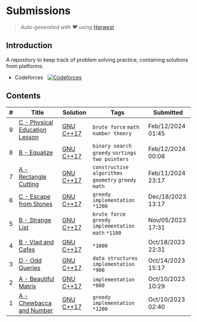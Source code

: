 Submissions
======================
> *Auto-generated with ❤ using [Harwest](https://github.com/nileshsah/harwest-tool)*

## Introduction

A repository to keep track of problem solving practice, containing solutions from platforms:
* Codeforces &nbsp; [![Codeforces](https://run.kaist.ac.kr/badges/codeforces/rk972006.svg)](https://codeforces.com/profile/rk972006)


## Contents

| # | Title | Solution | Tags | Submitted |
|---| ----- | -------- | ---- | --------- |
9 | [C - Physical Education Lesson](https://codeforces.com/contest/1928/problem/C) | [GNU C++17](./codeforces/1928/C.cpp) | `brute force` `math` `number theory` | Feb/12/2024 01:45 | 
8 | [B - Equalize](https://codeforces.com/contest/1928/problem/B) | [GNU C++17](./codeforces/1928/B.cpp) | `binary search` `greedy` `sortings` `two pointers` | Feb/12/2024 00:08 | 
7 | [A - Rectangle Cutting](https://codeforces.com/contest/1928/problem/A) | [GNU C++17](./codeforces/1928/A.cpp) | `constructive algorithms` `geometry` `greedy` `math` | Feb/11/2024 23:17 | 
6 | [C - Escape from Stones](https://codeforces.com/contest/265/problem/C) | [GNU C++17](./codeforces/265/C.cpp) | `greedy` `implementation` `*1200` | Dec/18/2023 13:17 | 
5 | [B - Strange List](https://codeforces.com/contest/1471/problem/B) | [GNU C++17](./codeforces/1471/B.cpp) | `brute force` `greedy` `implementation` `math` `*1100` | Nov/05/2023 17:31 | 
4 | [B - Vlad and Cafes](https://codeforces.com/contest/886/problem/B) | [GNU C++17](./codeforces/886/B.cpp) | `*1000` | Oct/18/2023 22:31 | 
3 | [D - Odd Queries](https://codeforces.com/contest/1807/problem/D) | [GNU C++17](./codeforces/1807/D.cpp) | `data structures` `implementation` `*900` | Oct/14/2023 15:17 | 
2 | [A - Beautiful Matrix](https://codeforces.com/contest/263/problem/A) | [GNU C++17](./codeforces/263/A.cpp) | `implementation` `*800` | Oct/10/2023 10:29 | 
1 | [A - Chewbaсca and Number](https://codeforces.com/contest/514/problem/A) | [GNU C++17](./codeforces/514/A.cpp) | `greedy` `implementation` `*1200` | Oct/10/2023 02:40 | 